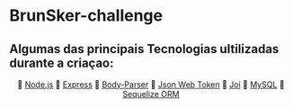 # BrunSker-challenge

## Algumas das principais Tecnologias ultilizadas durante a criaçao:
 
<div align="center" display="block">
🔗 <a href="https://nodejs.org/pt-br/docs/" target="_blank">Node.js</a>
🔗 <a href="https://expressjs.com/pt-br/" target="_blank">Express</a> 
🔗 <a href="https://www.npmjs.com/package/body-parser" target="_blank">Body-Parser</a>
🔗 <a href="https://jwt.io/" target="_blank">Json Web Token</a> 
🔗 <a href="https://joi.dev/api/?v=17.5.0" target="_blank">Joi</a>
🔗 <a href="https://www.mysql.com/" target="_blank">MySQL</a>
🔗 <a href="https://sequelize.org/" target="_blank">Sequelize ORM</a>
</div>

##

